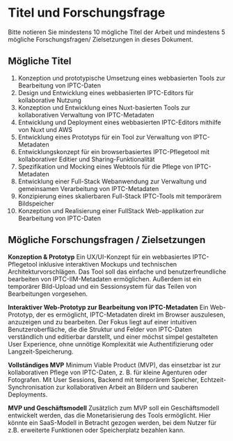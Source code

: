 # Titel und Forschungsfrage

Bitte notieren Sie mindestens 10 mögliche Titel der Arbeit und mindestens 5 mögliche Forschungsfragen/ Zielsetzungen in dieses Dokument.

## Mögliche Titel

1. Konzeption und prototypische Umsetzung eines webbasierten Tools zur Bearbeitung von IPTC-Daten
2. Design und Entwicklung eines webbasierten IPTC-Editors für kollaborative Nutzung
3. Konzeption und Entwicklung eines Nuxt-basierten Tools zur kollaborativen Verwaltung von IPTC-Metadaten
4. Entwicklung und Deployment eines webbasierten IPTC-Editors mithilfe von Nuxt und AWS
5. Entwicklung eines Prototyps für ein Tool zur Verwaltung von IPTC-Metadaten
6. Entwicklungskonzept für ein browserbasiertes IPTC-Pflegetool mit kollaborativer Editier und Sharing-Funktionalität
7. Spezifikation und Mocking eines Webtools für die Pflege von IPTC-Metadaten
8. Entwicklung einer Full-Stack Webanwendung zur Verwaltung und gemeinsamen Verarbeitung von IPTC-Metadaten
9. Konzipierung eines skalierbaren Full-Stack IPTC-Tools mit temporärem Bildspeicher
10. Konzeption und Realisierung einer FullStack Web-applikation zur Bearbeitung von IPTC-Daten

## Mögliche Forschungsfragen / Zielsetzungen

**Konzeption & Prototyp**
Ein UX/UI-Konzept für ein webbasiertes IPTC-Pflegetool inklusive interaktiven Mockups und technischen Architekturvorschlägen.
Das Tool soll das einfache und benutzerfreundliche bearbeiten von IPTC-IIM-Metadaten ermöglichen.
Außerdem ist ein temporärer Bild-Upload und ein Sessionsystem für das Teilen von Bearbeitungen vorgesehen.

**Interaktiver Web-Prototyp zur Bearbeitung von IPTC-Metadaten**
Ein Web-Prototyp, der es ermöglicht, IPTC-Metadaten direkt im Browser auszulesen, anzuzeigen und zu bearbeiten.
Der Fokus liegt auf einer intuitiven Benutzeroberfläche, die die Struktur und Felder von IPTC-Daten verständlich und editierbar darstellt,
und einer möchst simpel gestalteten User Experience, ohne unnötige Komplexität wie Authentifizierung oder Langzeit-Speicherung.

**Vollständiges MVP**
Minimum Viable Product (MVP), das einsetzbar ist zur kollaborativen Pflege von IPTC-Daten, z. B. für kleine Agenturen oder Fotografen.
Mit User Sessions, Backend mit temporärem Speicher, Echtzeit-Synchronisation zur kollaborativen Arbeit an Bildern und sauberen Deployments.

**MVP und Geschäftsmodell**
Zusätzlich zum MVP soll ein Geschäftsmodell entwickelt werden, das die Monetarisierung des Tools ermöglicht.
Hier könnte ein SaaS-Modell in Betracht gezogen werden, bei dem Nutzer für z.B. erweiterte Funktionen oder Speicherplatz bezahlen kann.
